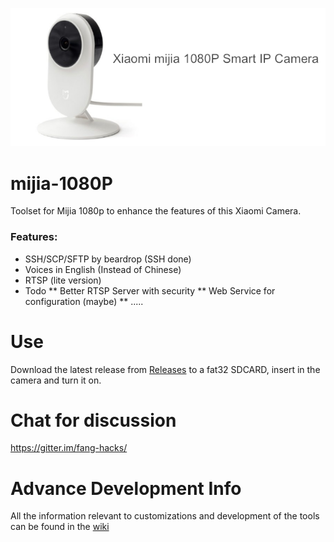 
![Alt text](images/mijia_1080p/Mijia1080.png?raw=true "Title")

# mijia-1080P

Toolset for Mijia 1080p to enhance the features of this Xiaomi Camera.

### Features:
* SSH/SCP/SFTP by beardrop (SSH done)
* Voices in English (Instead of Chinese)
* RTSP (lite version)
* Todo
** Better RTSP Server with security
** Web Service for configuration (maybe)
**  .....

# Use
Download the latest release from [Releases](https://github.com/Filipowicz251/mijia-1080P-hacks/releases) to a fat32 SDCARD, insert in the camera and turn it on.

# Chat for discussion
https://gitter.im/fang-hacks/

# Advance Development Info
All the information relevant to customizations and development of the tools can be found in the [wiki](https://github.com/Filipowicz251/mijia-1080P-hacks/wiki) 
 


